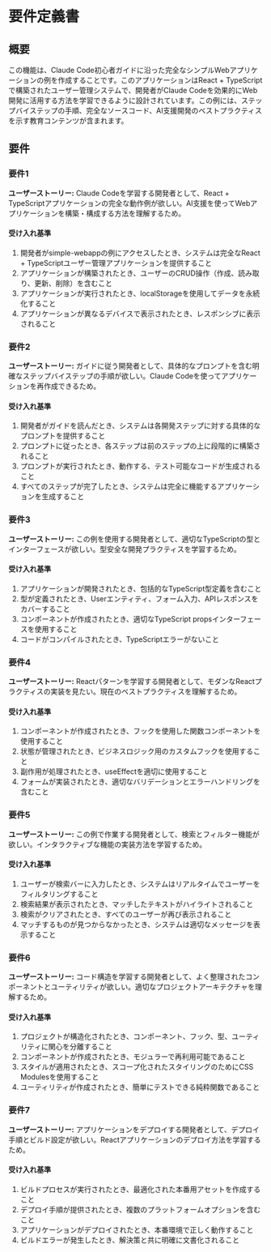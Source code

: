 # 要件定義書

## 概要

この機能は、Claude Code初心者ガイドに沿った完全なシンプルWebアプリケーションの例を作成することです。このアプリケーションはReact + TypeScriptで構築されたユーザー管理システムで、開発者がClaude Codeを効果的にWeb開発に活用する方法を学習できるように設計されています。この例には、ステップバイステップの手順、完全なソースコード、AI支援開発のベストプラクティスを示す教育コンテンツが含まれます。

## 要件

### 要件1

**ユーザーストーリー:** Claude Codeを学習する開発者として、React + TypeScriptアプリケーションの完全な動作例が欲しい。AI支援を使ってWebアプリケーションを構築・構成する方法を理解するため。

#### 受け入れ基準

1. 開発者がsimple-webappの例にアクセスしたとき、システムは完全なReact + TypeScriptユーザー管理アプリケーションを提供すること
2. アプリケーションが構築されたとき、ユーザーのCRUD操作（作成、読み取り、更新、削除）を含むこと
3. アプリケーションが実行されたとき、localStorageを使用してデータを永続化すること
4. アプリケーションが異なるデバイスで表示されたとき、レスポンシブに表示されること

### 要件2

**ユーザーストーリー:** ガイドに従う開発者として、具体的なプロンプトを含む明確なステップバイステップの手順が欲しい。Claude Codeを使ってアプリケーションを再作成できるため。

#### 受け入れ基準

1. 開発者がガイドを読んだとき、システムは各開発ステップに対する具体的なプロンプトを提供すること
2. プロンプトに従ったとき、各ステップは前のステップの上に段階的に構築されること
3. プロンプトが実行されたとき、動作する、テスト可能なコードが生成されること
4. すべてのステップが完了したとき、システムは完全に機能するアプリケーションを生成すること

### 要件3

**ユーザーストーリー:** この例を使用する開発者として、適切なTypeScriptの型とインターフェースが欲しい。型安全な開発プラクティスを学習するため。

#### 受け入れ基準

1. アプリケーションが開発されたとき、包括的なTypeScript型定義を含むこと
2. 型が定義されたとき、Userエンティティ、フォーム入力、APIレスポンスをカバーすること
3. コンポーネントが作成されたとき、適切なTypeScript propsインターフェースを使用すること
4. コードがコンパイルされたとき、TypeScriptエラーがないこと

### 要件4

**ユーザーストーリー:** Reactパターンを学習する開発者として、モダンなReactプラクティスの実装を見たい。現在のベストプラクティスを理解するため。

#### 受け入れ基準

1. コンポーネントが作成されたとき、フックを使用した関数コンポーネントを使用すること
2. 状態が管理されたとき、ビジネスロジック用のカスタムフックを使用すること
3. 副作用が処理されたとき、useEffectを適切に使用すること
4. フォームが実装されたとき、適切なバリデーションとエラーハンドリングを含むこと

### 要件5

**ユーザーストーリー:** この例で作業する開発者として、検索とフィルター機能が欲しい。インタラクティブな機能の実装方法を学習するため。

#### 受け入れ基準

1. ユーザーが検索バーに入力したとき、システムはリアルタイムでユーザーをフィルタリングすること
2. 検索結果が表示されたとき、マッチしたテキストがハイライトされること
3. 検索がクリアされたとき、すべてのユーザーが再び表示されること
4. マッチするものが見つからなかったとき、システムは適切なメッセージを表示すること

### 要件6

**ユーザーストーリー:** コード構造を学習する開発者として、よく整理されたコンポーネントとユーティリティが欲しい。適切なプロジェクトアーキテクチャを理解するため。

#### 受け入れ基準

1. プロジェクトが構造化されたとき、コンポーネント、フック、型、ユーティリティに関心を分離すること
2. コンポーネントが作成されたとき、モジュラーで再利用可能であること
3. スタイルが適用されたとき、スコープ化されたスタイリングのためにCSS Modulesを使用すること
4. ユーティリティが作成されたとき、簡単にテストできる純粋関数であること

### 要件7

**ユーザーストーリー:** アプリケーションをデプロイする開発者として、デプロイ手順とビルド設定が欲しい。Reactアプリケーションのデプロイ方法を学習するため。

#### 受け入れ基準

1. ビルドプロセスが実行されたとき、最適化された本番用アセットを作成すること
2. デプロイ手順が提供されたとき、複数のプラットフォームオプションを含むこと
3. アプリケーションがデプロイされたとき、本番環境で正しく動作すること
4. ビルドエラーが発生したとき、解決策と共に明確に文書化されること